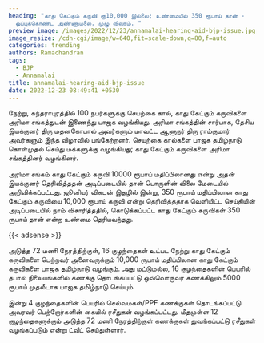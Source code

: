 ```yaml
---
heading: "காது கேட்கும் கருவி ரூ10,000 இல்லை; உண்மையில் 350 ரூபாய் தான் -
  ஒப்புக்கொண்ட அண்ணாமலை. முழு விவரம். "
preview_image: /images/2022/12/23/annamalai-hearing-aid-bjp-issue.jpg
image_resize: /cdn-cgi/image/w=640,fit=scale-down,q=80,f=auto
categories: trending
authors: Ramachandran
tags:
  - BJP
  - Annamalai
title: annamalai-hearing-aid-bjp-issue
date: 2022-12-23 08:49:41 +0530
---
```



நேற்று, சுந்தராபுரத்தில் 100 நபர்களுக்கு செயற்கை கால், காது கேட்கும் கருவிகளை அரிமா சங்கத்துடன் இணைந்து பாஜக வழங்கியது.  அரிமா சங்கத்தின் சார்பாக, தேசிய இயக்குனர் திரு மதனகோபால் அவர்களும் மாவட்ட ஆளுநர் திரு ராம்குமார் அவர்களும் இந்த விழாவில் பங்கேற்றனர். செயற்கை கால்களை 
பாஜக தமிழ்நாடு கொள்முதல் செய்து மக்களுக்கு வழங்கியது; காது கேட்கும் கருவிகளை அரிமா சங்கத்தினர் வழங்கினர். 

அரிமா சங்கம் காது கேட்கும் கருவி 10000 ரூபாய் மதிப்பிலானது என்று அதன் இயக்குனர் தெரிவித்ததன் அடிப்படையில் தான் பொருளின் விலை மேடையில் அறிவிக்கப்பட்டது. ஜூனியர் விகடன் இதழில் இன்று, 350 ரூபாய் மதிப்பிலான காது கேட்கும் கருவியை 10,000 ரூபாய் கருவி என்று தெரிவித்ததாக வெளியிட்ட செய்தியின் அடிப்படையில் நாம் விசாரித்ததில், கொடுக்கப்பட்ட காது கேட்கும் கருவிகள் 350 ரூபாய் தான் என்ற உண்மை தெரியவந்தது.

{{< adsense >}}

அடுத்த 72 மணி நேரத்திற்குள், 16 குழந்தைகள் உட்பட நேற்று காது கேட்கும் கருவிகளை பெற்றவர் அனைவருக்கும் 10,000 ரூபாய் மதிப்பிலான காது கேட்கும் கருவிகளை பாஜக தமிழ்நாடு வழங்கும். அது மட்டுமல்ல, 16 குழந்தைகளின் பெயரில் தபால் நிலையங்களில் கணக்கு தொடங்கப்பட்டு ஒவ்வொருவர் கணக்கிலும் 5000 ரூபாய் முதலீடாக பாஜக தமிழ்நாடு செய்யும். 

இன்று 4 குழந்தைகளின் பெயரில் செல்வமகள்/PPF கணக்குகள் தொடங்கப்பட்டு அவரவர் பெற்றோர்களின் கையில் ரசீதுகள் வழங்கப்பட்டது. மீதமுள்ள 12 குழந்தைகளுக்கும் அடுத்த 72 மணி நேரத்திற்குள் கணக்குகள் துவங்கப்பட்டு ரசீதுகள் வழங்கப்படும் என்று ட்வீட் செய்துள்ளார்.